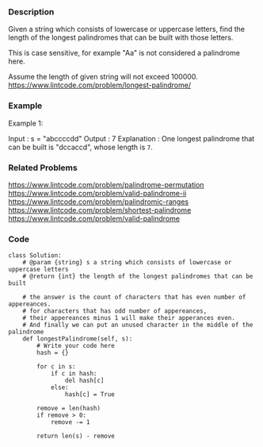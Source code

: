 ### Description

Given a string which consists of lowercase or uppercase letters, find the length of the longest palindromes that can be built with those letters.

This is case sensitive, for example "Aa" is not considered a palindrome here.

Assume the length of given string will not exceed 100000.
https://www.lintcode.com/problem/longest-palindrome/

### Example
Example 1:

Input : s = "abccccdd"
Output : 7
Explanation :
One longest palindrome that can be built is "dccaccd", whose length is `7`.

### Related Problems
https://www.lintcode.com/problem/palindrome-permutation \
https://www.lintcode.com/problem/valid-palindrome-ii \
https://www.lintcode.com/problem/palindromic-ranges \
https://www.lintcode.com/problem/shortest-palindrome \
https://www.lintcode.com/problem/valid-palindrome

### Code
```
class Solution:
    # @param {string} s a string which consists of lowercase or uppercase letters
    # @return {int} the length of the longest palindromes that can be built
    
    # the answer is the count of characters that has even number of appereances.
    # for characters that has odd number of appereances,
    # their appereances minus 1 will make their apperances even.
    # And finally we can put an unused character in the middle of the palindrome
    def longestPalindrome(self, s):
        # Write your code here
        hash = {}

        for c in s:
            if c in hash:
                del hash[c]
            else:
                hash[c] = True

        remove = len(hash)
        if remove > 0:
            remove -= 1
    
        return len(s) - remove
```
